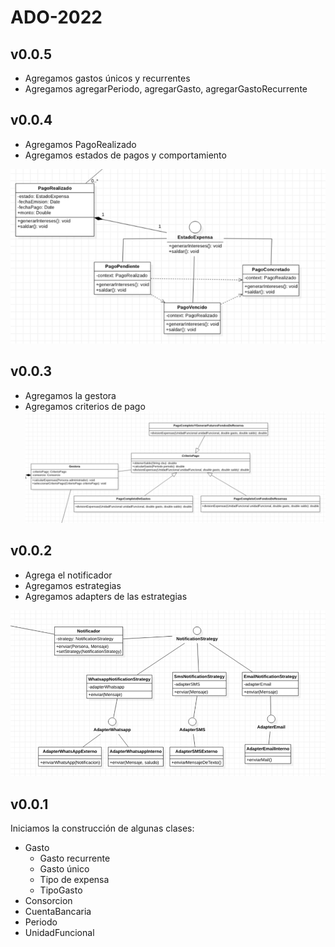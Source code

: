 # ADO-2022

## v0.0.5
- Agregamos gastos únicos y recurrentes
- Agregamos agregarPeriodo, agregarGasto, agregarGastoRecurrente
## v0.0.4
- Agregamos PagoRealizado
- Agregamos estados de pagos y comportamiento

![estadoPagos.png](./assets/estadoPagos.png)
## v0.0.3
- Agregamos la gestora
- Agregamos criterios de pago
![gestora.png](./assets/gestora.png)


## v0.0.2
- Agrega el notificador
- Agregamos estrategias
- Agregamos adapters de las estrategias

![notificador.png](./assets/notificador.png)

## v0.0.1
Iniciamos la construcción de algunas clases:
- Gasto
  - Gasto recurrente
  - Gasto único
  - Tipo de expensa
  - TipoGasto
- Consorcion
- CuentaBancaria
- Periodo
- UnidadFuncional
